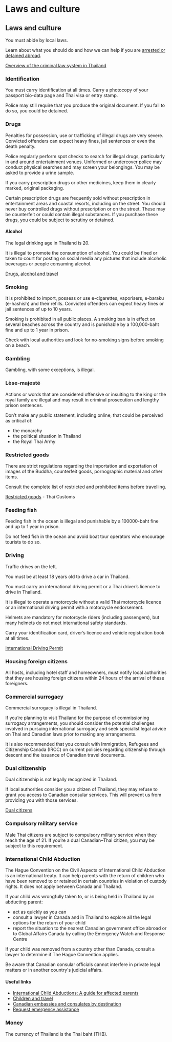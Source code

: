 # Laws and culture

## Laws and culture

You must abide by local laws.

Learn about what you should do and how we can help if you are [arrested or detained abroad](http://travel.gc.ca/assistance/emergency-info/arrest-detention).

[Overview of the criminal law system in Thailand](https://travel.gc.ca/travelling/advisories/overview-of-the-criminal-law-system-in-thailand)

### Identification

You must carry identification at all times. Carry a photocopy of your passport bio-data page and Thai visa or entry stamp.

Police may still require that you produce the original document. If you fail to do so, you could be detained.

### Drugs

Penalties for possession, use or trafficking of illegal drugs are very severe. Convicted offenders can expect heavy fines, jail sentences or even the death penalty.

Police regularly perform spot checks to search for illegal drugs, particularly in and around entertainment venues. Uniformed or undercover police may conduct physical searches and may screen your belongings. You may be asked to provide a urine sample.

If you carry prescription drugs or other medicines, keep them in clearly marked, original packaging.

Certain prescription drugs are frequently sold without prescription in entertainment areas and coastal resorts, including on the street. You should never buy controlled drugs without prescription or on the street. These may be counterfeit or could contain illegal substances. If you purchase these drugs, you could be subject to scrutiny or detained.

#### Alcohol

The legal drinking age in Thailand is 20.

It is illegal to promote the consumption of alcohol. You could be fined or taken to court for posting on social media any pictures that include alcoholic beverages or people consuming alcohol.

[Drugs, alcohol and travel](https://travel.gc.ca/travelling/health-safety/drugs)

### Smoking

It is prohibited to import, possess or use e-cigarettes, vaporisers, e-baraku (e-hashish) and their refills. Convicted offenders can expect heavy fines or jail sentences of up to 10 years.

Smoking is prohibited in all public places. A smoking ban is in effect on several beaches across the country and is punishable by a 100,000-baht fine and up to 1 year in prison.

Check with local authorities and look for no-smoking signs before smoking on a beach.

### Gambling

Gambling, with some exceptions, is illegal.

### Lèse-majesté

Actions or words that are considered offensive or insulting to the king or the royal family are illegal and may result in criminal prosecution and lengthy prison sentences.

Don’t make any public statement, including online, that could be perceived as critical of:

* the monarchy
* the political situation in Thailand
* the Royal Thai Army

### Restricted goods

There are strict regulations regarding the importation and exportation of images of the Buddha, counterfeit goods, pornographic material and other items.

Consult the complete list of restricted and prohibited items before travelling.

[Restricted goods](http://www.customs.go.th/cont_strc_simple.php?ini_content=individual_160426_01&lang=en&left_menu=menu_individual_submenu_03_01) - Thai Customs

### Feeding fish

Feeding fish in the ocean is illegal and punishable by a 100000-baht fine and up to 1 year in prison.

Do not feed fish in the ocean and avoid boat tour operators who encourage tourists to do so.

### Driving

Traffic drives on the left.

You must be at least 18 years old to drive a car in Thailand.

You must carry an international driving permit or a Thai driver’s licence to drive in Thailand.

It is illegal to operate a motorcycle without a valid Thai motorcycle licence or an international driving permit with a motorcycle endorsement.

Helmets are mandatory for motorcycle riders (including passengers), but many helmets do not meet international safety standards.

Carry your identification card, driver’s licence and vehicle registration book at all times.

[International Driving Permit](https://travel.gc.ca/travelling/documents/international-driving-permit)

### Housing foreign citizens

All hosts, including hotel staff and homeowners, must notify local authorities that they are housing foreign citizens within 24 hours of the arrival of these foreigners.

### Commercial surrogacy

Commercial surrogacy is illegal in Thailand.

If you’re planning to visit Thailand for the purpose of commissioning surrogacy arrangements, you should consider the potential challenges involved in pursuing international surrogacy and seek specialist legal advice on Thai and Canadian laws prior to making any arrangements.

It is also recommended that you consult with Immigration, Refugees and Citizenship Canada (IRCC) on current policies regarding citizenship through descent and the issuance of Canadian travel documents.

### Dual citizenship

Dual citizenship is not legally recognized in Thailand.

If local authorities consider you a citizen of Thailand, they may refuse to grant you access to Canadian consular services. This will prevent us from providing you with those services.

[Dual citizens](https://travel.gc.ca/travelling/documents/dual-citizenship)

### Compulsory military service

Male Thai citizens are subject to compulsory military service when they reach the age of 21. If you’re a dual Canadian–Thai citizen, you may be subject to this requirement.

### International Child Abduction

The Hague Convention on the Civil Aspects of International Child Abduction is an international treaty. It can help parents with the return of children who have been removed to or retained in certain countries in violation of custody rights. It does not apply between Canada and Thailand.

If your child was wrongfully taken to, or is being held in Thailand by an abducting parent:

* act as quickly as you can
* consult a lawyer in Canada and in Thailand to explore all the legal options for the return of your child
* report the situation to the nearest Canadian government office abroad or to Global Affairs Canada by calling the Emergency Watch and Response Centre

If your child was removed from a country other than Canada, consult a lawyer to determine if The Hague Convention applies.

Be aware that Canadian consular officials cannot interfere in private legal matters or in another country's judicial affairs.

#### Useful links

* [International Child Abductions: A guide for affected parents](https://travel.gc.ca/travelling/publications/international-child-abductions)
* [Children and travel](https://travel.gc.ca/travelling/children)
* [Canadian embassies and consulates by destination](https://travel.gc.ca/assistance/embassies-consulates)
* [Request emergency assistance](https://travel.gc.ca/assistance/emergency-assistance)

### Money

The currency of Thailand is the Thai baht (THB).
